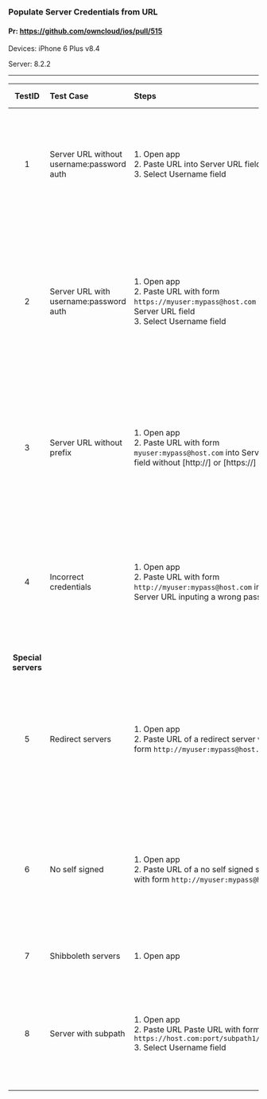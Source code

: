###  Populate Server Credentials from URL

#### Pr: https://github.com/owncloud/ios/pull/515

Devices: iPhone 6 Plus v8.4

Server: 8.2.2

---


TestID | Test Case | Steps | Expected Result | Result | Related Comment
:------------: | :------------- | :------------- | :-------------- | :-----:| :----------
| 1 | Server URL without username:password auth   |  1. Open app <br>2. Paste URL into Server URL field<br>3. Select Username field<br> |  Username and Password fields should remain blank and login button should be active | P m8 t9 | 
| 2 | Server URL with username:password auth   |  1. Open app <br>2. Paste URL with form `https://myuser:mypass@host.com` into Server URL field<br>3. Select Username field<br> |  Username field should be populated with `myuser`and Password field should be populated with `mypass`. Login button should be active | P m8 t9 | SOLVED: https://github.com/owncloud/ios/issues/557
| 3 | Server URL without prefix|1. Open app  <br>2. Paste URL with form `myuser:mypass@host.com` into Server URL field without [http://] or [https://]| Username and password are populated with `myuser` and `mypass`. Login button should be active| F m8 t9 | https://github.com/owncloud/ios/issues/558
| 4 | Incorrect credentials |1. Open app  <br>2. Paste URL with form `http://myuser:mypass@host.com` into Server URL inputing a wrong password| Username and password are populated with `myuser` and `mypass` but can not enter due the incorrect pass | P m8 t9 | The URL is correctly managed. The connection happens after parsing it.
**Special servers**|
| 5 | Redirect servers |1. Open app  <br>2. Paste URL of a redirect server with form `http://myuser:mypass@host.com` | Username and password are populated with `myuser` and `mypass`. Login button should be active. | P m8 t9
| 6 | No self signed |1. Open app  <br>2. Paste URL of a no self signed server with form `http://myuser:mypass@host.com` | Username and password are populated with `myuser` and `mypass`. Login button should be active. | P m8 t9
| 7 | Shibboleth servers |1. Open app | Login button should be active. | P(m9)
| 8 | Server with subpath  |  1. Open app <br>2. Paste URL Paste URL with form `https://host.com:port/subpath1/subpath2`<br>3. Select Username field<br> |  Username and Password fields should remain blank and login button should be active | |